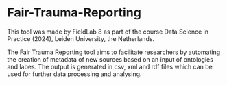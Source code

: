 # Fair-Trauma-Reporting

This tool was made by FieldLab 8 as part of the course Data Science in Practice (2024), Leiden University, the Netherlands.

The Fair Trauma Reporting tool aims to facilitate researchers by automating the creation of metadata of new sources based on an input of ontologies and labes. 
The output is generated in csv, xml and rdf files which can be used for further data processing and analysing.
